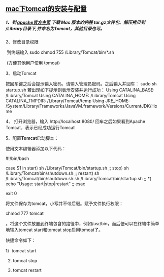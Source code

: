 ## [mac下tomcat的安装与配置](https://www.cnblogs.com/freeyiyi1993/p/3436368.html)

##### 1、到 [apache官方主页](http://tomcat.apache.org/) 下载 Mac 版本的完整 tar.gz文件包。解压拷贝到 /Library目录下,并命名为Tomcat，其他目录也可。

2、修改目录权限 

​	到终端输入 sudo chmod 755 /Library/Tomcat/bin/*.sh 

​	(方便其他用户使用 tomcat)

3、启动Tomcat

按回车键之后会提示输入密码，请输入管理员密码。之后输入并回车： 
sudo sh startup.sh 
若出现如下提示则表示安装并运行成功： 
Using CATALINA_BASE: /Library/Tomcat 
Using CATALINA_HOME: /Library/Tomcat 
Using CATALINA_TMPDIR: /Library/Tomcat/temp 
Using JRE_HOME: /System/Library/Frameworks/JavaVM.framework/Versions/CurrentJDK/Home 

4、 打开浏览器，输入 http://localhost:8080/ 
回车之后如果看到Apache Tomcat，表示已经成功运行Tomcat 

5、配置**Tomcat**启动脚本：

使用文本编辑器添加以下代码：

\#!/bin/bash

case $1 in
start)
sh /Library/Tomcat/bin/startup.sh
;;
stop)
sh /Library/Tomcat/bin/shutdown.sh
;;
restart)
sh /Library/Tomcat/bin/shutdown.sh
sh /Library/Tomcat/bin/startup.sh
;;
*)
echo “Usage: start|stop|restart”
;;
esac

exit 0

将文件保存为tomcat，小写并不带后缀。赋予文件执行权限：

chmod 777 tomcat

。将这个文件放置到终端包含的路径中，例如/usr/bin，而后便可以在终端中简单地输入tomcat start和tomcat stop启用tomcat了。

快捷命令如下：

1）tomcat start 

2)  tomcat stop

3)  tomcat restart 